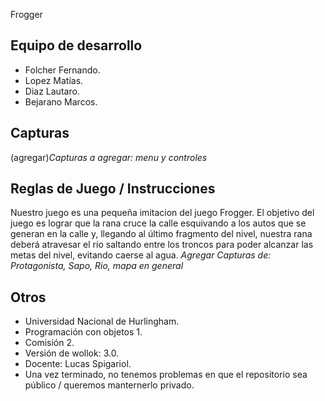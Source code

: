 Frogger

## Equipo de desarrollo

- Folcher Fernando.
- Lopez Matías.
- Diaz Lautaro.
- Bejarano Marcos.

## Capturas

(agregar)*Capturas a agregar: menu y controles*

## Reglas de Juego / Instrucciones

Nuestro juego es una pequeña imitacion del juego Frogger. El objetivo del juego es lograr que la rana cruce la calle esquivando a los autos que se generan en la calle y, llegando al último fragmento del nivel, nuestra rana deberá atravesar el río saltando entre los troncos para poder alcanzar las metas del nivel, evitando caerse al agua.
*Agregar Capturas de: Protagonista, Sapo, Rio, mapa en general*


## Otros

- Universidad Nacional de Hurlingham.
- Programación con objetos 1.
- Comisión 2.
- Versión de wollok: 3.0.
- Docente: Lucas Spigariol.
- Una vez terminado, no tenemos problemas en que el repositorio sea público / queremos manternerlo privado.
